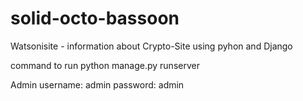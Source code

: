 # solid-octo-bassoon
Watsonisite - information about Crypto-Site
using pyhon and Django


command to run
python manage.py runserver

Admin
username: admin
password: admin
